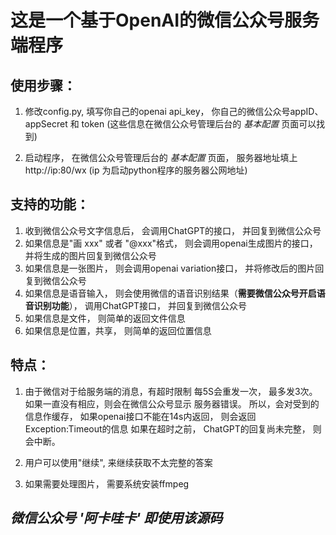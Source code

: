# 这是一个基于OpenAI的微信公众号服务端程序

## 使用步骤：

1. 修改config.py, 填写你自己的openai api_key， 你自己的微信公众号appID、appSecret 和 token (这些信息在微信公众号管理后台的 *基本配置* 页面可以找到)

2. 启动程序， 在微信公众号管理后台的 *基本配置* 页面， 服务器地址填上  http://ip:80/wx  (ip 为启动python程序的服务器公网地址)


## 支持的功能：
1. 收到微信公众号文字信息后， 会调用ChatGPT的接口， 并回复到微信公众号
2. 如果信息是"画 xxx" 或者 "@xxx"格式， 则会调用openai生成图片的接口， 并将生成的图片回复到微信公众号
3. 如果信息是一张图片， 则会调用openai variation接口， 并将修改后的图片回复到微信公众号
4. 如果信息是语音输入，  则会使用微信的语音识别结果（**需要微信公众号开启语音识别功能**）， 调用ChatGPT接口， 并回复到微信公众号 
5. 如果信息是文件， 则简单的返回文件信息
6. 如果信息是位置，共享， 则简单的返回位置信息



## 特点：

1. 由于微信对于给服务端的消息，有超时限制
  每5S会重发一次， 最多发3次。 如果一直没有相应，则会在微信公众号显示 服务器错误。
  所以，会对受到的信息作缓存， 如果openai接口不能在14s内返回， 则会返回Exception:Timeout的信息
  如果在超时之前， ChatGPT的回复尚未完整， 则会中断。

2. 用户可以使用"继续", 来继续获取不太完整的答案

3. 如果需要处理图片， 需要系统安装ffmpeg 

## *微信公众号 '阿卡哇卡' 即使用该源码*
